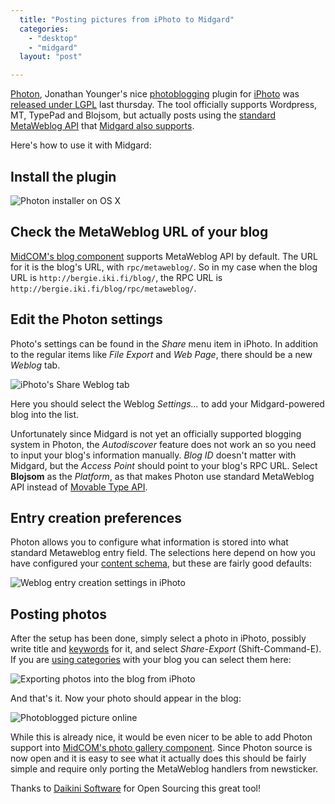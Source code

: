 ```yaml
---
  title: "Posting pictures from iPhoto to Midgard"
  categories: 
    - "desktop"
    - "midgard"
  layout: "post"

---
```

[Photon][1], Jonathan Younger's nice [photoblogging][2] plugin for [iPhoto][3] was [released under LGPL][4] last thursday. The tool officially supports Wordpress, MT, TypePad and Blojsom, but actually posts using the [standard MetaWeblog API][5] that [Midgard also supports][6].

Here's how to use it with Midgard:

## Install the plugin

![Photon installer on OS X](https://d2vqpl3tx84ay5.cloudfront.net/photon-installer.jpg)

## Check the MetaWeblog URL of your blog

[MidCOM's blog component][7] supports MetaWeblog API by default. The URL for it is the blog's URL, with `rpc/metaweblog/`. So in my case when the blog URL is `http://bergie.iki.fi/blog/`, the RPC URL is `http://bergie.iki.fi/blog/rpc/metaweblog/`.

## Edit the Photon settings

Photo's settings can be found in the _Share_ menu item in iPhoto. In addition to the regular items like _File Export_ and _Web Page_, there should be a new _Weblog_ tab.

![iPhoto's Share Weblog tab](https://d2vqpl3tx84ay5.cloudfront.net/photon-weblog-tab.jpg)

Here you should select the Weblog _Settings..._ to add your Midgard-powered blog into the list.

Unfortunately since Midgard is not yet an officially supported blogging system in Photon, the _Autodiscover_ feature does not work an so you need to input your blog's information manually. _Blog ID_ doesn't matter with Midgard, but the _Access Point_ should point to your blog's RPC URL. Select __Blojsom__ as the _Platform_, as that makes Photon use standard MetaWeblog API instead of [Movable Type API][8].

## Entry creation preferences

Photon allows you to configure what information is stored into what standard Metaweblog entry field. The selections here depend on how you have configured your [content schema][9], but these are fairly good defaults:

![Weblog entry creation settings in iPhoto](https://d2vqpl3tx84ay5.cloudfront.net/photon-weblog-settings.jpg)

## Posting photos

After the setup has been done, simply select a photo in iPhoto, possibly write title and [keywords][10] for it, and select _Share_-_Export_ (Shift-Command-E). If you are [using categories][11] with your blog you can select them here:

![Exporting photos into the blog from iPhoto](https://d2vqpl3tx84ay5.cloudfront.net/photon-export-photo.jpg)

And that's it. Now your photo should appear in the blog:

![Photoblogged picture online](https://d2vqpl3tx84ay5.cloudfront.net/photon-picture-online.jpg)

While this is already nice, it would be even nicer to be able to add Photon support into [MidCOM's photo gallery component][12]. Since Photon source is now open and it is easy to see what it actually does this should be fairly simple and require only porting the MetaWeblog handlers from newsticker.

Thanks to [Daikini Software][13] for Open Sourcing this great tool!

[1]: http://www.daikini.com/photon/
[2]: http://en.wikipedia.org/wiki/Photoblog
[3]: http://www.apple.com/ilife/iphoto/
[4]: http://www.stopdesign.com/log/2005/08/28/photon-open-sourced.html
[5]: http://www.xmlrpc.com/metaWeblogApi
[6]: http://bergie.iki.fi/midcom-permalink-9496e99a793a6e8761a7813a64f9c567
[7]: http://www.midgard-project.org/midcom-permalink-8d9c73f7101deeb8019ef285c1090582
[8]: http://docs.nucleuscms.org/item/202
[9]: http://www.midgard-project.org/midcom-permalink-7cd14d19bbf0b9c8d31e6aceb0992eb9
[10]: http://homepage.mac.com/kenferry/software.html
[11]: http://www.midgard-project.org/midcom-permalink-086c901b8c6ef12ac5851b9f0bfd795a
[12]: http://www.midgard-project.org/midcom-permalink-c4c97cdd30e27c5009dfb286fa364002
[13]: http://www.daikini.com/
